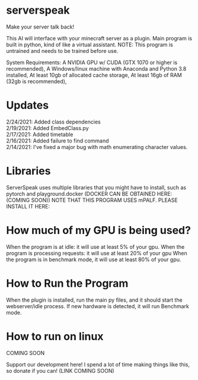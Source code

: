 # serverspeak
Make your server talk back!

This AI will interface with your minecraft server as a plugin.
Main program is built in python, kind of like a virtual assistant.
NOTE: This program is untrained and needs to be trained before use.

System Requirements:
A NVIDIA GPU w/ CUDA (GTX 1070 or higher is recommended),
A Windows/linux machine with Anaconda and Python 3.8 installed,
At least 10gb of allocated cache storage,
At least 16gb of RAM (32gb is recommended),

# Updates
2/24/2021: Added class dependencies <br> 2/19/2021: Added EmbedClass.py <br> 2/17/2021: Added timetable  <br> 2/16/2021: Added failure to find command <br> 2/14/2021: I've fixed a major bug with math enumerating character values.


# Libraries
ServerSpeak uses multiple libraries that you might have to install, such as
pytorch and playground.docker (DOCKER CAN BE OBTAINED HERE:(COMING SOON)) 
NOTE THAT THIS PROGRAM USES mPALF. PLEASE INSTALL IT HERE:


# How much of my GPU is being used?
When the program is at idle: it will use at least 5% of your gpu.
When the program is processing requests: it will use at least 20% of your gpu
When the program is in benchmark mode, it will use at least 80% of your gpu.

# How to Run the Program
When the plugin is installed, run the main py files, and it should start the webserver/idle process. If new hardware is detected, it will run Benchmark mode.
# How to run on linux
COMING SOON

Support our development here!
I spend a lot of time making things like this, so donate if you can! (LINK COMING SOON)
